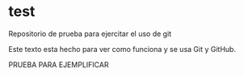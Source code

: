 # test
Repositorio de prueba para ejercitar el uso de git

Este texto esta hecho para ver como funciona y se usa Git y GitHub.

PRUEBA PARA EJEMPLIFICAR 
